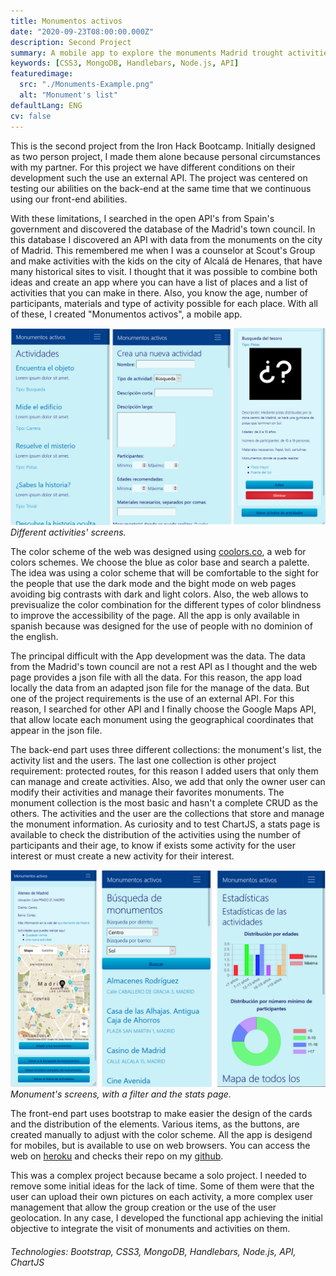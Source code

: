 ```yaml
---
title: Monumentos activos
date: "2020-09-23T08:00:00.000Z"
description: Second Project
summary: A mobile app to explore the monuments Madrid trought activities developed as second project on Iron Hack Bootcamp.
keywords: [CSS3, MongoDB, Handlebars, Node.js, API]
featuredimage:
  src: "./Monuments-Example.png"
  alt: "Monument's list"
defaultLang: ENG
cv: false
---
```

This is the second project from the Iron Hack Bootcamp. Initially designed as two person project, I made them alone because personal circumstances with my partner. For this project we have different conditions on their development such the use an external API. The project was centered on testing our abilities on the back-end at the same time that we continuous using our front-end abilities.

With these limitations, I searched in the open API's from Spain's government and discovered the database of the Madrid's town council. In this database I discovered an API with data from the monuments on the city of Madrid. This remembered me when I was a counselor at Scout's Group and make activities with the kids on the city of Alcalá de Henares, that have many historical sites to visit. I thought that it was possible to combine both ideas and create an app where you can have a list of places and a list of activities that you can make in there. Also, you know the age, number of participants, materials and type of activity possible for each place. With all of these, I created "Monumentos activos", a mobile app.

![Activity list, new activity and activity detail composition](./Activities.png)*Different activities' screens.*

The color scheme of the web was designed using [coolors.co](coolors.co/), a web for colors schemes. We choose the blue as color base and search a palette. The idea was using a color scheme that will be comfortable to the sight for the people that use the dark mode and the bight mode on web pages avoiding big contrasts with dark and light colors. Also, the web allows to previsualize the color combination for the different types of color blindness to improve the accessibility of the page. All the app is only available in spanish because was designed for the use of people with no dominion of the english.

The principal difficult with the App development was the data. The data from the Madrid's town council are not a rest API as I thought and the web page provides a json file with all the data. For this reason, the app load locally the data from an adapted json file for the manage of the data. But one of the project requirements is the use of an external API. For this reason, I searched for other API and I finally choose the Google Maps API, that allow locate each monument using the geographical coordinates that appear in the json file.

The back-end part uses three different collections: the monument's list, the activity list and the users. The last one collection is other project requirement: protected routes, for this reason I added users that only them can manage and create activities. Also, we add that only the owner user can modify their activities and manage their favorites monuments. The monument collection is the most basic and hasn't a complete CRUD as the others. The activities and the user are the collections that store and manage the monument information. As curiosity and to test ChartJS, a stats page is available to check the distribution of the activities using the number of participants and their age, to know if exists some activity for the user interest or must create a new activity for their interest.

![Monument detail, monument filter list and stats page](./Monuments.png)*Monument's screens, with a filter and the stats page.*

The front-end part uses bootstrap to make easier the design of the cards and the distribution of the elements. Various items, as the buttons, are created manually to adjust with the color scheme. All the app is desigend for mobiles, but is available to use on web browsers. You can access the web on [heroku](https://monumentos-activos.herokuapp.com/) and checks their repo on my [github](https://github.com/Amanda-OC8/APP-Monuments).

This was a complex project because became a solo project. I needed to remove some initial ideas for the lack of time. Some of them were that the user can upload their own pictures on each activity, a more complex user management that allow the group creation or the use of the user geolocation. In any case, I developed the functional app achieving the initial objective to integrate the visit of monuments and activities on them.

###### Technologies: Bootstrap, CSS3, MongoDB, Handlebars, Node.js, API, ChartJS